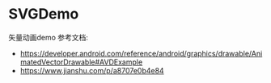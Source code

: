 # SVGDemo
矢量动画demo
参考文档:
- https://developer.android.com/reference/android/graphics/drawable/AnimatedVectorDrawable#AVDExample
- https://www.jianshu.com/p/a8707e0b4e84
